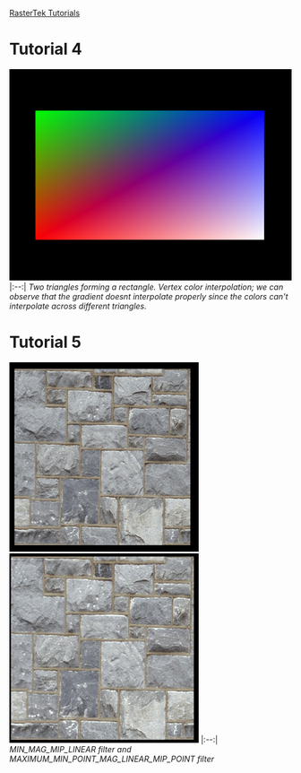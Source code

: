 [RasterTek Tutorials](https://www.rastertek.com/tutdx11win10.html)

# Tutorial 4
![Rectangle](https://raw.githubusercontent.com/meursw/Graphics-Programming/refs/heads/main/DirectX%2011/Results/rectangle-vertex-interpolation.png)
|:--:|
*Two triangles forming a rectangle. Vertex color interpolation; we can observe that the gradient doesnt interpolate properly since the colors can't interpolate across different triangles.*
# Tutorial 5
![min_mag_mip_linear](https://raw.githubusercontent.com/meursw/Graphics-Programming/refs/heads/main/DirectX%2011/Results/linear.gif) ![MAXIMUM_MIN_POINT_MAG_LINEAR_MIP_POINT](https://raw.githubusercontent.com/meursw/Graphics-Programming/refs/heads/main/DirectX%2011/Results/linearpoint.gif)
|:--:|
*MIN_MAG_MIP_LINEAR filter and MAXIMUM_MIN_POINT_MAG_LINEAR_MIP_POINT filter*
